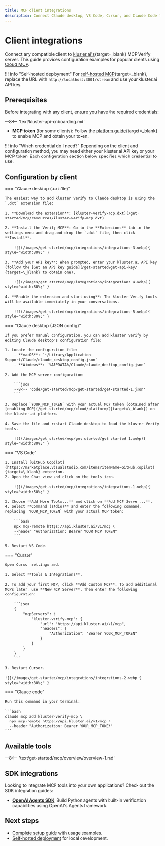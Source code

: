 ```yaml
---
title: MCP client integrations
description: Connect Claude desktop, VS Code, Cursor, and Claude Code to kluster.ai verification tools with ready-to-use configuration examples.
---
```


# Client integrations

Connect any compatible client to [kluster.ai's](https://www.kluster.ai/){target=\_blank} MCP Verify server. This guide provides configuration examples for popular clients using [Cloud MCP](/get-started/mcp/cloud/platform/).

!!! info "Self-hosted deployment"
    For [self-hosted MCP](/get-started/mcp/self-hosted/){target=\_blank}, replace the URL with `http://localhost:3001/stream` and use your kluster.ai API key.

## Prerequisites
      
Before integrating with any client, ensure you have the required credentials:
      
--8<-- 'text/kluster-api-onboarding.md'
- **MCP token** (for some clients): Follow the [platform guide](/get-started/mcp/cloud/platform/){target=\_blank} to enable MCP and obtain your token.

!!! info "Which credential do I need?"
    Depending on the client and configuration method, you may need either your kluster.ai API key or your MCP token. Each configuration section below specifies which credential to use.

## Configuration by client

=== "Claude desktop (.dxt file)"

    The easiest way to add kluster Verify to Claude desktop is using the `.dxt` extension file:

    1. **Download the extension**: [kluster-verify-mcp.dxt](/get-started/mcp/resources/kluster-verify-mcp.dxt)

    2. **Install the Verify MCP**: Go to the **Extensions** tab in the settings menu and drag and drop the `.dxt` file, then click **Install**.

        ![](/images/get-started/mcp/integrations/integrations-3.webp){ style="width:80%;" }

    3. **Add your API key**: When prompted, enter your kluster.ai API key (follow the [Get an API key guide](/get-started/get-api-key/){target=\_blank} to obtain one).

        ![](/images/get-started/mcp/integrations/integrations-4.webp){ style="width:80%;" }

    4. **Enable the extension and start using**: The kluster Verify tools will be available immediately in your conversations.

        ![](/images/get-started/mcp/integrations/integrations-5.webp){ style="width:80%;" }

=== "Claude desktop (JSON config)"

    If you prefer manual configuration, you can add kluster Verify by editing Claude desktop's configuration file:

    1. Locate the configuration file:
        - **macOS**: `~/Library/Application Support/Claude/claude_desktop_config.json`
        - **Windows**: `%APPDATA%/Claude/claude_desktop_config.json`

    2. Add the MCP server configuration:
    
        ```json
        --8<-- 'code/get-started/mcp/get-started/get-started-1.json'
        ```

    3. Replace `YOUR_MCP_TOKEN` with your actual MCP token (obtained after [enabling MCP](/get-started/mcp/cloud/platform/){target=\_blank}) on the kluster.ai platform.

    4. Save the file and restart Claude desktop to load the kluster Verify tools.

        ![](/images/get-started/mcp/get-started/get-started-1.webp){ style="width:80%;" }

=== "VS Code"

    1. Install [GitHub Copilot](https://marketplace.visualstudio.com/items?itemName=GitHub.copilot){target=\_blank} extension.
    2. Open the Chat view and click on the tools icon.

        ![](/images/get-started/mcp/integrations/integrations-1.webp){ style="width:50%;" }

    3. Choose **Add More Tools...** and click on **Add MCP Server...**.
    4. Select **Command (stdio)** and enter the following command, replacing `YOUR_MCP_TOKEN` with your actual MCP token:

        ```bash
        npx mcp-remote https://api.kluster.ai/v1/mcp \
        --header "Authorization: Bearer YOUR_MCP_TOKEN"
        ```

    5. Restart VS Code.

=== "Cursor"

    Open Cursor settings and:
    
    1. Select **Tools & Integrations**.

    2. To add your first MCP, click **Add Custom MCP**. To add additional MCPs later, use **New MCP Server**. Then enter the following configuration:
            
        ```json
        {
            "mcpServers": {
                "kluster-verify-mcp": {
                    "url": "https://api.kluster.ai/v1/mcp",
                    "headers": {
                        "Authorization": "Bearer YOUR_MCP_TOKEN"
                    }
                }
            }
        }
        ```

    3. Restart Cursor.

    ![](/images/get-started/mcp/integrations/integrations-2.webp){ style="width:80%;" }

=== "Claude code"

    Run this command in your terminal:

    ```bash
    claude mcp add kluster-verify-mcp \
      npx mcp-remote https://api.kluster.ai/v1/mcp \
      --header "Authorization: Bearer YOUR_MCP_TOKEN"
    ```

## Available tools

--8<-- 'text/get-started/mcp/overview/overview-1.md'
<!-- Commenting this for safekeeping -->
<!--See [Tools reference](/get-started/mcp/tools/){target=\_blank} for parameters and examples.-->

## SDK integrations

Looking to integrate MCP tools into your own applications? Check out the SDK integration guides:

- **[OpenAI Agents SDK](/get-started/mcp/integrations/openai-agents/)**: Build Python agents with built-in verification capabilities using OpenAI's Agents framework.

## Next steps

- [Complete setup guide](/get-started/mcp/get-started/) with usage examples.
- [Self-hosted deployment](/get-started/mcp/self-hosted/) for local development.